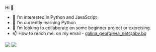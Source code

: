   Hi 👋

- 👀 I’m interested in Python and JavaScript
- 🌱 I’m currently learning Python
- 💞️ I’m looking to collaborate on some beginner project or exercising.
- 📫 How to reach me: on my email - galina_georgieva_net@abv.bg

<img src="{https://github-readme-stats.vercel.app/api?username={GalkaKG}}" />

 <img src="{url=https%3A%2F%2Fgithub.com%2F{GalkaKG}1212%2Fhit-counter}" /> 

<!---
GalkaKG/GalkaKG is a ✨ special ✨ repository because its `README.md` (this file) appears on your GitHub profile.
You can click the Preview link to take a look at your changes.
--->
